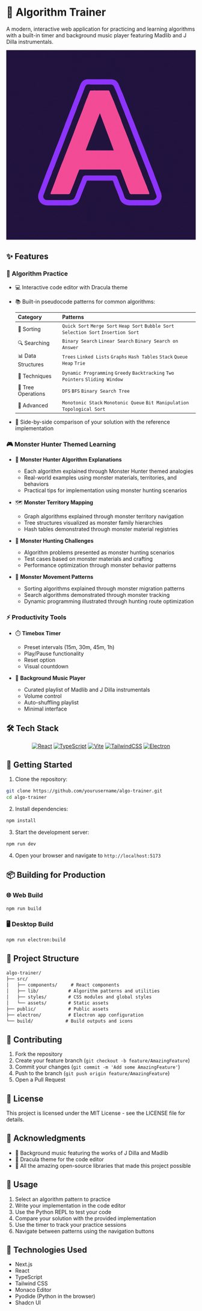 # 🎯 Algorithm Trainer

A modern, interactive web application for practicing and learning algorithms with a built-in timer and background music player featuring Madlib and J Dilla instrumentals.

![Algorithm Trainer Screenshot](public/favicon.png)

## ✨ Features

### 🧮 Algorithm Practice

- 💻 Interactive code editor with Dracula theme
- 📚 Built-in pseudocode patterns for common algorithms:

  | Category           | Patterns                                                                              |
  | ------------------ | ------------------------------------------------------------------------------------- |
  | 🔄 Sorting         | `Quick Sort` `Merge Sort` `Heap Sort` `Bubble Sort` `Selection Sort` `Insertion Sort` |
  | 🔍 Searching       | `Binary Search` `Linear Search` `Binary Search on Answer`                             |
  | 📊 Data Structures | `Trees` `Linked Lists` `Graphs` `Hash Tables` `Stack` `Queue` `Heap` `Trie`           |
  | 🧩 Techniques      | `Dynamic Programming` `Greedy` `Backtracking` `Two Pointers` `Sliding Window`         |
  | 🌳 Tree Operations | `DFS` `BFS` `Binary Search Tree`                                                      |
  | 📝 Advanced        | `Monotonic Stack` `Monotonic Queue` `Bit Manipulation` `Topological Sort`             |

- 🔄 Side-by-side comparison of your solution with the reference implementation

### 🎮 Monster Hunter Themed Learning

- 🐉 **Monster Hunter Algorithm Explanations**

  - Each algorithm explained through Monster Hunter themed analogies
  - Real-world examples using monster materials, territories, and behaviors
  - Practical tips for implementation using monster hunting scenarios

- 🗺️ **Monster Territory Mapping**

  - Graph algorithms explained through monster territory navigation
  - Tree structures visualized as monster family hierarchies
  - Hash tables demonstrated through monster material registries

- 🎯 **Monster Hunting Challenges**

  - Algorithm problems presented as monster hunting scenarios
  - Test cases based on monster materials and crafting
  - Performance optimization through monster behavior patterns

- 🏃 **Monster Movement Patterns**
  - Sorting algorithms explained through monster migration patterns
  - Search algorithms demonstrated through monster tracking
  - Dynamic programming illustrated through hunting route optimization

### ⚡ Productivity Tools

- ⏱️ **Timebox Timer**

  - Preset intervals (15m, 30m, 45m, 1h)
  - Play/Pause functionality
  - Reset option
  - Visual countdown

- 🎵 **Background Music Player**
  - Curated playlist of Madlib and J Dilla instrumentals
  - Volume control
  - Auto-shuffling playlist
  - Minimal interface

## 🛠️ Tech Stack

<div align="center">

[![React](https://img.shields.io/badge/React-20232A?style=for-the-badge&logo=react&logoColor=61DAFB)](https://reactjs.org/)
[![TypeScript](https://img.shields.io/badge/TypeScript-007ACC?style=for-the-badge&logo=typescript&logoColor=white)](https://www.typescriptlang.org/)
[![Vite](https://img.shields.io/badge/Vite-646CFF?style=for-the-badge&logo=vite&logoColor=white)](https://vitejs.dev/)
[![TailwindCSS](https://img.shields.io/badge/Tailwind_CSS-38B2AC?style=for-the-badge&logo=tailwind-css&logoColor=white)](https://tailwindcss.com/)
[![Electron](https://img.shields.io/badge/Electron-47848F?style=for-the-badge&logo=electron&logoColor=white)](https://www.electronjs.org/)

</div>

## 🚀 Getting Started

1. Clone the repository:

```bash
git clone https://github.com/yourusername/algo-trainer.git
cd algo-trainer
```

2. Install dependencies:

```bash
npm install
```

3. Start the development server:

```bash
npm run dev
```

4. Open your browser and navigate to `http://localhost:5173`

## 📦 Building for Production

### 🌐 Web Build

```bash
npm run build
```

### 🖥️ Desktop Build

```bash
npm run electron:build
```

## 📁 Project Structure

```
algo-trainer/
├── src/
│   ├── components/     # React components
│   ├── lib/           # Algorithm patterns and utilities
│   ├── styles/        # CSS modules and global styles
│   └── assets/        # Static assets
├── public/            # Public assets
├── electron/          # Electron app configuration
└── build/            # Build outputs and icons
```

## 🤝 Contributing

1. Fork the repository
2. Create your feature branch (`git checkout -b feature/AmazingFeature`)
3. Commit your changes (`git commit -m 'Add some AmazingFeature'`)
4. Push to the branch (`git push origin feature/AmazingFeature`)
5. Open a Pull Request

## 📄 License

This project is licensed under the MIT License - see the LICENSE file for details.

## 🙏 Acknowledgments

- 🎵 Background music featuring the works of J Dilla and Madlib
- 🎨 Dracula theme for the code editor
- 💫 All the amazing open-source libraries that made this project possible

## 📄 Usage

1. Select an algorithm pattern to practice
2. Write your implementation in the code editor
3. Use the Python REPL to test your code
4. Compare your solution with the provided implementation
5. Use the timer to track your practice sessions
6. Navigate between patterns using the navigation buttons

## 📄 Technologies Used

- Next.js
- React
- TypeScript
- Tailwind CSS
- Monaco Editor
- Pyodide (Python in the browser)
- Shadcn UI
